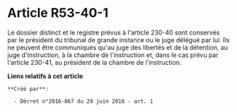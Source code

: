 # Article R53-40-1

Le dossier distinct et le registre prévus à l'article 230-40 sont conservés par le président du tribunal de grande instance
ou le juge délégué par lui. Ils ne peuvent être communiqués qu'au juge des libertés et de la détention, au juge
d'instruction, à la chambre de l'instruction et, dans le cas prévu par l'article 230-41, au président de la chambre de
l'instruction.

**Liens relatifs à cet article**

	**Créé par**:

	  - Décret n°2016-867 du 29 juin 2016 - art. 1
